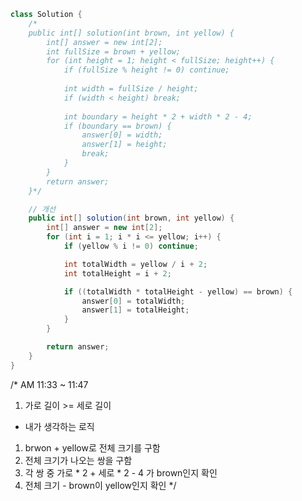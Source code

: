 ```java
class Solution {
    /*
    public int[] solution(int brown, int yellow) {
        int[] answer = new int[2];
        int fullSize = brown + yellow;
        for (int height = 1; height < fullSize; height++) {
            if (fullSize % height != 0) continue;
            
            int width = fullSize / height;
            if (width < height) break;
            
            int boundary = height * 2 + width * 2 - 4;
            if (boundary == brown) {
                answer[0] = width;
                answer[1] = height;
                break;
            }
        }
        return answer;
    }*/

    // 개선
    public int[] solution(int brown, int yellow) {
        int[] answer = new int[2];
        for (int i = 1; i * i <= yellow; i++) {
            if (yellow % i != 0) continue;

            int totalWidth = yellow / i + 2;
            int totalHeight = i + 2;

            if ((totalWidth * totalHeight - yellow) == brown) {
                answer[0] = totalWidth;
                answer[1] = totalHeight;
            }
        }

        return answer;
    }
}
```

/*
AM 11:33 ~ 11:47
1. 가로 길이 >= 세로 길이

* 내가 생각하는 로직
1. brwon + yellow로 전체 크기를 구함
2. 전체 크기가 나오는 쌍을 구함
3. 각 쌍 중 가로 * 2 + 세로 * 2 - 4 가 brown인지 확인
4. 전체 크기 - brown이 yellow인지 확인
   */